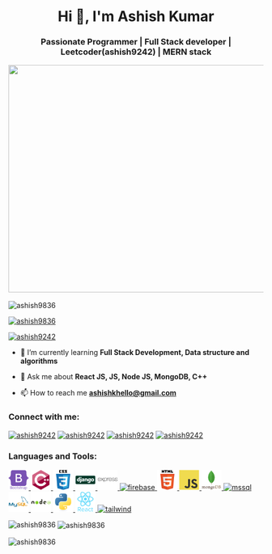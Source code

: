 <h1 align="center">Hi 👋, I'm Ashish Kumar</h1>
<h3 align="center">Passionate Programmer | Full Stack developer | Leetcoder(ashish9242) | MERN stack</h3>
<div style="text-align: center">
<img src="https://github.githubassets.com/images/modules/open_graph/github-octocat.png" width="600" height="450" />
</div>
<p align="left"> <img src="https://komarev.com/ghpvc/?username=ashish9836&label=Profile%20views&color=0e75b6&style=flat" alt="ashish9836" /> </p>

<p align="left"> <a href="https://github.com/ryo-ma/github-profile-trophy"><img src="https://github-profile-trophy.vercel.app/?username=ashish9836" alt="ashish9836" /></a> </p>

<p align="left"> <a href="https://twitter.com/ashish9242" target="blank"><img src="https://img.shields.io/twitter/follow/ashish9242?logo=twitter&style=for-the-badge" alt="ashish9242" /></a> </p>

- 🌱 I’m currently learning **Full Stack Development, Data structure and algorithms**

- 💬 Ask me about **React JS, JS, Node JS, MongoDB, C++**

- 📫 How to reach me **ashishkhello@gmail.com**

<h3 align="left">Connect with me:</h3>
<p align="left">
<a href="https://twitter.com/ashish9242" target="blank"><img align="center" src="https://raw.githubusercontent.com/rahuldkjain/github-profile-readme-generator/master/src/images/icons/Social/twitter.svg" alt="ashish9242" height="30" width="40" /></a>
<a href="https://www.codechef.com/users/ashish9242" target="blank"><img align="center" src="https://cdn.jsdelivr.net/npm/simple-icons@3.1.0/icons/codechef.svg" alt="ashish9242" height="30" width="40" /></a>
<a href="https://codeforces.com/profile/ashish9242" target="blank"><img align="center" src="https://raw.githubusercontent.com/rahuldkjain/github-profile-readme-generator/master/src/images/icons/Social/codeforces.svg" alt="ashish9242" height="30" width="40" /></a>
<a href="https://www.leetcode.com/ashish9242" target="blank"><img align="center" src="https://raw.githubusercontent.com/rahuldkjain/github-profile-readme-generator/master/src/images/icons/Social/leet-code.svg" alt="ashish9242" height="30" width="40" /></a>
</p>

<h3 align="left">Languages and Tools:</h3>
<p align="left"> <a href="https://getbootstrap.com" target="_blank" rel="noreferrer"> <img src="https://raw.githubusercontent.com/devicons/devicon/master/icons/bootstrap/bootstrap-plain-wordmark.svg" alt="bootstrap" width="40" height="40"/> </a> <a href="https://www.w3schools.com/cpp/" target="_blank" rel="noreferrer"> <img src="https://raw.githubusercontent.com/devicons/devicon/master/icons/cplusplus/cplusplus-original.svg" alt="cplusplus" width="40" height="40"/> </a> <a href="https://www.w3schools.com/css/" target="_blank" rel="noreferrer"> <img src="https://raw.githubusercontent.com/devicons/devicon/master/icons/css3/css3-original-wordmark.svg" alt="css3" width="40" height="40"/> </a> <a href="https://www.djangoproject.com/" target="_blank" rel="noreferrer"> <img src="https://raw.githubusercontent.com/devicons/devicon/master/icons/django/django-original.svg" alt="django" width="40" height="40"/> </a> <a href="https://expressjs.com" target="_blank" rel="noreferrer"> <img src="https://raw.githubusercontent.com/devicons/devicon/master/icons/express/express-original-wordmark.svg" alt="express" width="40" height="40"/> </a> <a href="https://firebase.google.com/" target="_blank" rel="noreferrer"> <img src="https://www.vectorlogo.zone/logos/firebase/firebase-icon.svg" alt="firebase" width="40" height="40"/> </a> <a href="https://www.w3.org/html/" target="_blank" rel="noreferrer"> <img src="https://raw.githubusercontent.com/devicons/devicon/master/icons/html5/html5-original-wordmark.svg" alt="html5" width="40" height="40"/> </a> <a href="https://developer.mozilla.org/en-US/docs/Web/JavaScript" target="_blank" rel="noreferrer"> <img src="https://raw.githubusercontent.com/devicons/devicon/master/icons/javascript/javascript-original.svg" alt="javascript" width="40" height="40"/> </a> <a href="https://www.mongodb.com/" target="_blank" rel="noreferrer"> <img src="https://raw.githubusercontent.com/devicons/devicon/master/icons/mongodb/mongodb-original-wordmark.svg" alt="mongodb" width="40" height="40"/> </a> <a href="https://www.microsoft.com/en-us/sql-server" target="_blank" rel="noreferrer"> <img src="https://www.svgrepo.com/show/303229/microsoft-sql-server-logo.svg" alt="mssql" width="40" height="40"/> </a> <a href="https://www.mysql.com/" target="_blank" rel="noreferrer"> <img src="https://raw.githubusercontent.com/devicons/devicon/master/icons/mysql/mysql-original-wordmark.svg" alt="mysql" width="40" height="40"/> </a> <a href="https://nodejs.org" target="_blank" rel="noreferrer"> <img src="https://raw.githubusercontent.com/devicons/devicon/master/icons/nodejs/nodejs-original-wordmark.svg" alt="nodejs" width="40" height="40"/> </a> <a href="https://www.python.org" target="_blank" rel="noreferrer"> <img src="https://raw.githubusercontent.com/devicons/devicon/master/icons/python/python-original.svg" alt="python" width="40" height="40"/> </a> <a href="https://reactjs.org/" target="_blank" rel="noreferrer"> <img src="https://raw.githubusercontent.com/devicons/devicon/master/icons/react/react-original-wordmark.svg" alt="react" width="40" height="40"/> </a> <a href="https://tailwindcss.com/" target="_blank" rel="noreferrer"> <img src="https://www.vectorlogo.zone/logos/tailwindcss/tailwindcss-icon.svg" alt="tailwind" width="40" height="40"/> </a> </p>

<p><img align="left" src="https://github-readme-stats.vercel.app/api/top-langs?username=ashish9836&show_icons=true&locale=en&layout=compact" alt="ashish9836" /></p>

<p>&nbsp;<img align="center" src="https://github-readme-stats.vercel.app/api?username=ashish9836&show_icons=true&locale=en" alt="ashish9836" /></p>

<p><img align="center" src="https://github-readme-streak-stats.herokuapp.com/?user=ashish9836&" alt="ashish9836" /></p>
